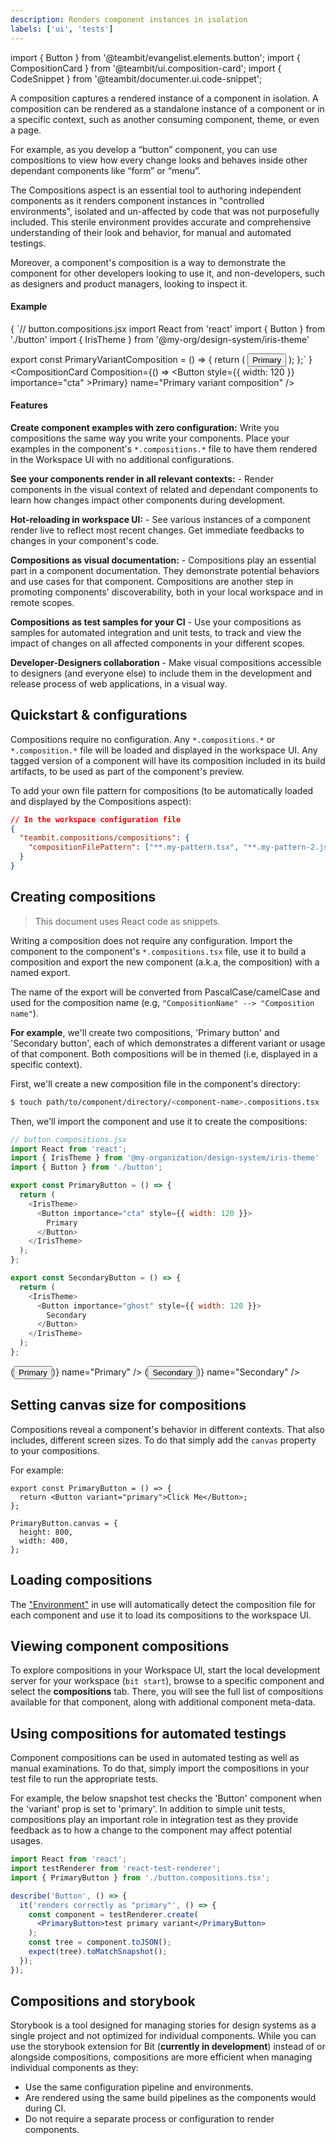 ```yaml
---
description: Renders component instances in isolation
labels: ['ui', 'tests']
---
```


import { Button } from '@teambit/evangelist.elements.button';
import { CompositionCard } from '@teambit/ui.composition-card';
import { CodeSnippet } from '@teambit/documenter.ui.code-snippet';

A composition captures a rendered instance of a component in isolation. A composition can be rendered as a standalone instance of a component or in a specific context, such as another consuming component, theme, or even a page.

For example, as you develop a “button” component, you can use compositions to view how every change looks and behaves inside other dependant components like “form” or “menu”.

The Compositions aspect is an essential tool to authoring independent components as it renders component instances in "controlled environments", isolated and un-affected by code that was not purposefully included. 
This sterile environment provides accurate and comprehensive understanding of their look and behavior, for manual and automated testings.

Moreover, a component's composition is a way to demonstrate the component for other developers looking to use it, and non-developers, such as designers and product managers, looking to inspect it.

#### Example

<div style={{maxWidth: 750}}>
<div style={{display: 'flex', justifyContent: 'space-between'}}>
        <CodeSnippet>
                {
`// button.compositions.jsx
import React from 'react'
import { Button } from './button'
import { IrisTheme } from '@my-org/design-system/iris-theme'
        
export const PrimaryVariantComposition = () => {
    return (
        <IrisTheme>
            <Button importance="primary">
                Primary
            </Button>
        </IrisTheme>
    );
};`
                }
        </CodeSnippet>
    <CompositionCard Composition={() => <Button style={{ width: 120 }} importance="cta" >Primary</Button>} name="Primary variant composition" />
</div>
</div>

#### Features

**Create component examples with zero configuration:** Write you compositions the same way you write your components.
Place your examples in the component's `*.compositions.*` file to have them rendered in the Workspace UI with no additional configurations.

**See your components render in all relevant contexts:** - Render components in the visual context of related and dependant components to learn how changes impact other components during development.

**Hot-reloading in workspace UI:** - See various instances of a component render live to reflect most recent changes. Get immediate feedbacks to changes in your component's code.

**Compositions as visual documentation:** - Compositions play an essential part in a component documentation. They demonstrate potential behaviors and use cases for that component. Compositions are another step in promoting components' discoverability, both in your local workspace and in remote scopes.

**Compositions as test samples for your CI** - Use your compositions as samples for automated integration and unit tests, to track and view the impact of changes on all affected components in your different scopes.

**Developer-Designers collaboration** - Make visual compositions accessible to designers (and everyone else) to include them in the development and release process of web applications, in a visual way.


## Quickstart & configurations
Compositions require no configuration. Any `*.compositions.*` or `*.composition.*` file will be loaded and displayed in the workspace UI.
Any tagged version of a component will have its composition included in its build artifacts, to be used as part of the component's preview.

To add your own file pattern for compositions (to be automatically loaded and displayed by the Compositions aspect):

```json
// In the workspace configuration file
{
  "teambit.compositions/compositions": {
    "compositionFilePattern": ["**.my-pattern.tsx", "**.my-pattern-2.jsx"]
  }
}
```

## Creating compositions
> This document uses React code as snippets.

Writing a composition does not require any configuration. Import the component to the component's `*.compositions.tsx` file, use it to build a composition and export the new component (a.k.a, the composition) with a named export.

The name of the export will be converted from PascalCase/camelCase and used for the composition name (e.g, `"CompositionName" --> "Composition name"`).

**For example**, we'll create two compositions, 'Primary button' and 'Secondary button', each of which demonstrates a different variant or usage of that component.
Both compositions will be in themed (i.e, displayed in a specific context).

First, we'll create a new composition file in the component's directory:

```sh
$ touch path/to/component/directory/<component-name>.compositions.tsx
```

Then, we'll import the component and use it to create the compositions:

```javascript
// button.compositions.jsx
import React from 'react';
import { IrisTheme } from '@my-organization/design-system/iris-theme'
import { Button } from './button';

export const PrimaryButton = () => {
  return (
    <IrisTheme>
      <Button importance="cta" style={{ width: 120 }}>
        Primary
      </Button>
    </IrisTheme>
  );
};

export const SecondaryButton = () => {
  return (
    <IrisTheme>
      <Button importance="ghost" style={{ width: 120 }}>
        Secondary
      </Button>
    </IrisTheme>
  );
};
```

<div style={{width: 450, display: 'flex', justifyContent: 'space-between'}}>
    <CompositionCard Composition={() => (<Button importance="cta" style={{ width: 120 }} >Primary</Button>)} name="Primary" />
    <CompositionCard Composition={() => (<Button importance="ghost" style={{ width: 120 }} >Secondary</Button>)} name="Secondary" />
</div>

## Setting canvas size for compositions

Compositions reveal a component's behavior in different contexts. That also includes, different screen sizes. To do that simply add the `canvas` property to your compositions.

For example:

```tsx
export const PrimaryButton = () => {
  return <Button variant="primary">Click Me</Button>;
};

PrimaryButton.canvas = {
  height: 800,
  width: 400,
};
```

## Loading compositions

The ["Environment"](https://bit.dev/teambit/envs/envs) in use will automatically detect the composition file for each component and use it to load its compositions to the workspace UI.

## Viewing component compositions

To explore compositions in your Workspace UI, start the local development server for your workspace (`bit start`), browse to a specific component and select the **compositions** tab. There, you will see the full list of compositions available for that component, along with additional component meta-data.

## Using compositions for automated testings

Component compositions can be used in automated testing as well as manual examinations. To do that, simply import the compositions in your test file to run the appropriate tests.

For example, the below snapshot test checks the 'Button' component when the 'variant' prop is set to 'primary'.
In addition to simple unit tests, compositions play an important role in integration test as they provide feedback as to how a change to the component may affect potential usages.

```jsx
import React from 'react';
import testRenderer from 'react-test-renderer';
import { PrimaryButton } from './button.compositions.tsx';

describe('Button', () => {
  it('renders correctly as "primary"', () => {
    const component = testRenderer.create(
      <PrimaryButton>test primary variant</PrimaryButton>
    );
    const tree = component.toJSON();
    expect(tree).toMatchSnapshot();
  });
});
```

## Compositions and storybook

Storybook is a tool designed for managing stories for design systems as a single project and not optimized for individual components.
While you can use the storybook extension for Bit (**currently in development**) instead of or alongside compositions, compositions are more efficient when managing individual components as they:

- Use the same configuration pipeline and environments.
- Are rendered using the same build pipelines as the components would during CI.
- Do not require a separate process or configuration to render components.
